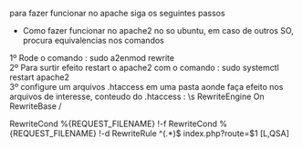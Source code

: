 para fazer funcionar no apache siga os seguintes passos

- Como fazer funcionar no apache2 no so ubuntu, em caso de outros SO, procura equivalencias nos comandos

1º Rode o comando : sudo a2enmod rewrite \
2º Para surtir efeito restart o apache2 com o comando : sudo systemctl restart apache2 \
3º configure um arquivos .htaccess em uma pasta aonde faça efeito nos arquivos de interesse, conteudo do .htaccess : \s
RewriteEngine On
RewriteBase /

RewriteCond %{REQUEST_FILENAME} !-f
RewriteCond %{REQUEST_FILENAME} !-d
RewriteRule ^(.*)$ index.php?route=$1 [L,QSA]








